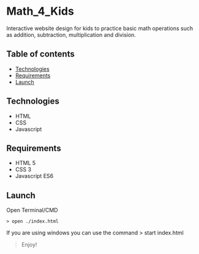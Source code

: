 # Math_4_Kids
Interactive website design for kids to practice basic math operations such as addition, subtraction, multiplication and division.

## Table of contents
* [Technologies](#technologies)
* [Requirements](#requirements)
* [Launch](#launch)

## Technologies 
* HTML
* CSS
* Javascript

## Requirements
* HTML 5
* CSS 3
* Javascript ES6

## Launch 
Open Terminal/CMD 
```
> open ./index.html 
```
If you are using windows you can use the command  > start index.html
> Enjoy!
